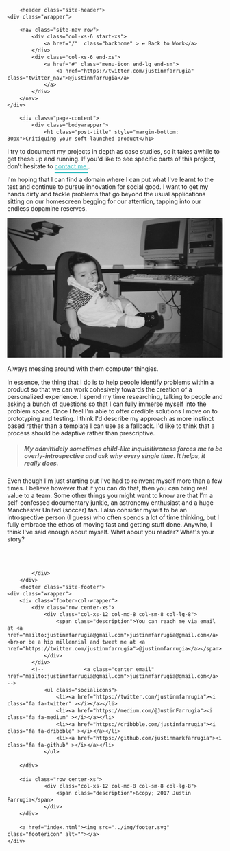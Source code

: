 <!DOCTYPE html>
<html>
<head>
  <meta charset="utf-8">
  <meta http-equiv="X-UA-Compatible" content="IE=edge">
  <meta name="viewport" content="width=device-width, initial-scale=1">

  <title>Critiquing your soft-launched product</title>
  <meta name="description" content="This is the portfolio of Justin Farrugia, a product designer based in Malta.">

  <link rel="stylesheet" href="/css/main.css">
<!--   <link rel="stylesheet" href="../css/main.css"> -->
  <link rel="stylesheet" href="//cdnjs.cloudflare.com/ajax/libs/flexboxgrid/6.3.1/flexboxgrid.min.css" type="text/css" >
  <link rel="canonical" href="http://justinfarrugia.com/anchovy">
  <link rel="alternate" type="application/rss+xml" title="Justin Farrugia | Designer" href="http://justinfarrugia.com/feed.xml">
  <script src="https://use.fontawesome.com/1c8add0ba0.js"></script>
</head>


        <header class="site-header">
    <div class="wrapper">
<!-- 
    <nav class="site-nav row">
        <ul>
            <li><a href="/" >Home</a></li>
            <li><a href="/blog.html" >Blog</a></li>
        </ul>
    </nav> -->


        <nav class="site-nav row">
            <div class="col-xs-6 start-xs">
                <a href="/"  class="backhome" > ← Back to Work</a>
            </div>
            <div class="col-xs-6 end-xs">
                <a href="#" class="menu-icon end-lg end-sm">
                    <a href="https://twitter.com/justinmfarrugia" class="twitter_nav">@justinmfarrugia</a>
                </a>
            </div>
        </nav>
    </div>
</header>


        <div class="page-content">
            <div class="bodywrapper">
                <h1 class="post-title" style="margin-bottom: 30px">Critiquing your soft-launched product</h1>

<article >
     <div class="box">
    I try to document my projects in depth as case studies, so it takes awhile to get these up and running. If you'd like to see specific parts of this project, don't hesitate to <a href="mailto:justinmfarrugia@gmail.com" style="color: #32BDC1;
        padding-bottom: 5px;
        border-bottom: 3px solid #32BDC1;">contact me </a>.
</div>
 
<p>I'm hoping that I can find a domain where I can put what I've learnt to the test and continue to pursue innovation for social good. I want to get my hands dirty and tackle problems that go beyond the usual applications sitting on our homescreen begging for our attention, tapping into our endless dopamine reserves.
</p>
<img class = "box" src="../img/Baby_Justin.jpg" alt="A younger version of Justin" 
        style="-webkit-filter: grayscale(100%); /* Chrome, Safari, Opera */
    filter: grayscale(100%);" >
<p class="description">Always messing around with them computer thingies.</p>

 <p>In essence, the thing that I do is to help people identify problems within a product so that we can work cohesively towards the creation of a personalized experience. I spend my time researching, talking to people and asking a bunch of questions so that I can fully immerse myself into the problem space. Once I feel I'm able to offer credible solutions I move on to prototyping and testing. I think I'd describe my approach as more instinct based rather than a template I can use as a fallback. I'd like to think that a process should be adaptive rather than prescriptive.
</p>
<blockquote>
    <h5>
        My admittidely sometimes child-like inquisitiveness forces me to be overly-introspective and ask why every single time. It helps, it really does.
    </h5>
    
</blockquote>
         

<p>Even though I'm just starting out I've had to reinvent myself more than a few times. I believe however that if you can do that, then you can bring real value to a team. Some other things you might want to know are that I’m a self-confessed documentary junkie, an astronomy enthusiast and a huge Manchester United (soccer) fan. I also consider myself to be an introspective person (I guess) who often spends a lot of time thinking, but I fully embrace the ethos of moving fast and getting stuff done. Anywho, I think I've said enough about myself. What about you reader? What's your story? 
<br>
</p>

<br>
<br>

</article>


            </div>
        </div>
        <footer class="site-footer">
    <div class="wrapper">
        <div class="footer-col-wrapper">
            <div class="row center-xs">
                <div class="col-xs-12 col-md-8 col-sm-8 col-lg-8">
                    <span class="description">You can reach me via email at <a href="mailto:justinmfarrugia@gmail.com">justinmfarrugia@gmail.com</a> <br>or be a hip millennial and tweet me at <a href="https://twitter.com/justinmfarrugia">@justinmfarrugia</a></span>
                </div>
            </div>
            <!--             <a class="center email" href="mailto:justinmfarrugia@gmail.com">justinmfarrugia@gmail.com</a> -->
                <ul class="socialicons">
                    <li><a href="https://twitter.com/justinmfarrugia"><i class="fa fa-twitter" ></i></a></li>
                    <li><a href="https://medium.com/@JustinFarrugia"><i class="fa fa-medium" ></i></a></li>
                    <li><a href="https://dribbble.com/justinfarrugia"><i class="fa fa-dribbble" ></i></a></li>
                    <li><a href="https://github.com/justinmarkfarrugia"><i class="fa fa-github" ></i></a></li>
                </ul>

        </div>

        <div class="row center-xs">
                <div class="col-xs-12 col-md-8 col-sm-8 col-lg-8">
                    <span class="description">&copy; 2017 Justin Farrugia</span>
                </div>
        </div>

        <a href="index.html"><img src="../img/footer.svg" class="footericon" alt=""></a>
    </div>
</footer>





</html>

